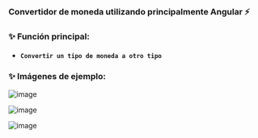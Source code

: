 ### Convertidor de moneda utilizando principalmente Angular ⚡

### ✨ Función principal:
* #### **`Convertir un tipo de moneda a otro tipo`** 

### ✨ Imágenes de ejemplo:

![image](https://user-images.githubusercontent.com/64493715/136110030-aea701e4-b5b0-4998-948f-7682bc3c2c6e.png)


![image](https://user-images.githubusercontent.com/64493715/136109901-46c78c7b-87d8-4fb7-bc64-cdfb6d99a4e6.png)


![image](https://user-images.githubusercontent.com/64493715/136109822-6d94d756-f6bf-43ea-a7fd-eacc5549ec7f.png)


